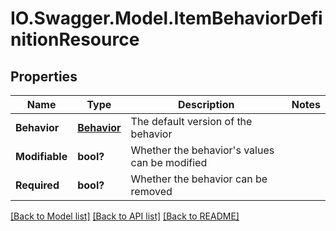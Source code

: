 # IO.Swagger.Model.ItemBehaviorDefinitionResource
## Properties

Name | Type | Description | Notes
------------ | ------------- | ------------- | -------------
**Behavior** | [**Behavior**](Behavior.md) | The default version of the behavior | 
**Modifiable** | **bool?** | Whether the behavior&#39;s values can be modified | 
**Required** | **bool?** | Whether the behavior can be removed | 

[[Back to Model list]](../README.md#documentation-for-models) [[Back to API list]](../README.md#documentation-for-api-endpoints) [[Back to README]](../README.md)

